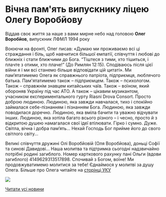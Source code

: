 # Вічна пам&#39;ять випускнику ліцею Олегу Воробйову

Віддав своє життя за наше з вами мирне небо над головою **Олег Воробйов**, випускник ЛФМЛ 1994 року

Воюючи на фронті, Олег писав: «Думаю ми проживаємо всі ці страждання і біль, щоб навчитися більшої емпатії, співчуття і любові до ближніх і стати ближчими до Бога. “Тіштеся з тими, хто тішиться, і плачте з отими, хто плаче!” (До Римлян 12:15). Сподіваюсь після цієї війни я і ми всі станемо більше відповідати цій цитаті».
Ми пам’ятатимемо Олега як справжнього патріота, підприємця, люблячого батька.
Пам'ятатимемо також – підприємцем.
Також – психологом.
Також – справжнім знавцем китайських чаїв.
Також – воїном, який обороняв Україну під час АТО.
А також – цікавим музикантом, учасником експериментального гурту Riasni Drova Consort.
Просто доброю людиною.
Людиною, яка завжди навчалася, тихо і спокійно займалася себе-пізнанням і пізнанням Бога.
Людиною, яка завжди поводилася доречно.
Людиною, яка вміла бачити та уважно відчувати інших.
Людиною, яка хотіла багато всього різного – і чесно, просто й з відкритою душею намагалася свої ідеї втілювати.
Гірко і сумно. Дуже. Світла, вічна і добра пам’ять...
Нехай Господь Бог прийме його до свого світлого світу...

Великі співчуття дружині Олі Воробйовій (Оля Воробйова), доньці Софії та синові Давидові...
Наша молитва та підтримка сьогодні надзвичайно потрібні родині загиблого. Номер карткового рахунку пані Ольги (вдови загиблого) 4149629313517898.
Спочивай з Богом, воїне! Ми продовжуватимемо молитися за тебе! Єднаймося у молитві за душу Олега.
Більше про Олега читайте на [сторінці УКУ](https://www.facebook.com/UkrainianCatholicUniversity/posts/5457545484277209)


![](/images/blog/вічна-память-випускнику-ліцею-олегу-воробйову/олег_воробйов.jpg)


[Читати усі новини](/news)

